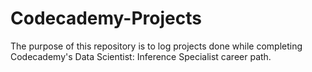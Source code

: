 # Codecademy-Projects
The purpose of this repository is to log projects done while completing Codecademy's Data Scientist: Inference Specialist career path.
